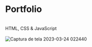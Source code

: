 # Portfolio
<br>HTML,  CSS & JavaScript <br>
<br>![Captura de tela 2023-03-24 022440](https://user-images.githubusercontent.com/111623017/227431953-3a44e254-35bb-46a1-bde7-460da3924751.png)
